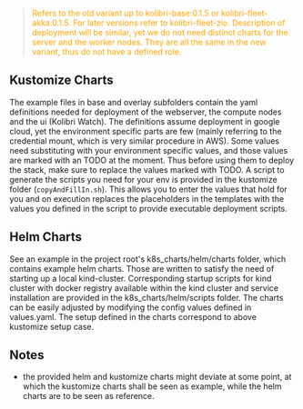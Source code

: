 > <span style="color:orange">Refers to the old variant up to kolibri-base:0.1.5 or kolibri-fleet-akka:0.1.5. For later versions refer to kolibri-fleet-zio. Description of deployment will be similar, yet we do not need distinct charts for the server and the worker nodes. They are all the same in the new variant, thus do not have a defined role.</span>


## Kustomize Charts

The example files in base and overlay subfolders contain the yaml definitions needed for deployment of the 
webserver, the compute nodes and the ui (Kolibri Watch). The definitions assume deployment in google cloud,
yet the environment specific parts are few (mainly referring to the credential mount, which is very
similar procedure in AWS).
Some values need substituting with your environment specific values, and those values are marked with an TODO
at the moment. Thus before using them to deploy the stack, make sure to replace the values marked with TODO.
A script to generate the scripts you need for your env is provided in the kustomize folder (```copyAndFillIn.sh```).
This allows you to enter the values that hold for you and on execution replaces the placeholders in the templates with 
the values you defined in the script to provide executable deployment scripts.

## Helm Charts
See an example in the project root's k8s_charts/helm/charts folder, which contains example helm charts.
Those are written to satisfy the need of starting up a local kind-cluster. Corresponding startup scripts
for kind cluster with docker registry available within the kind cluster and service installation are provided in the 
k8s_charts/helm/scripts folder. The charts can be easily adjusted by modifying the config values defined in values.yaml.
The setup defined in the charts correspond to above kustomize setup case.

## Notes
- the provided helm and kustomize charts might deviate at some point, at which the kustomize charts shall be seen as example,
while the helm charts are to be seen as reference.